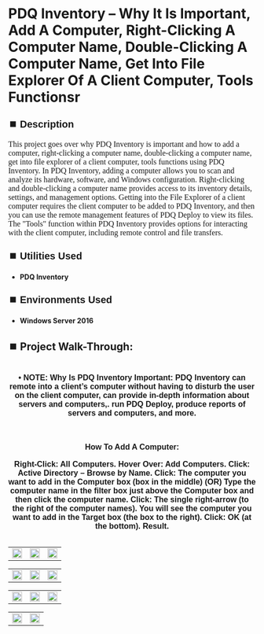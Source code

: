 <h1>PDQ Inventory – Why It Is Important, Add A Computer, Right-Clicking A Computer Name, Double-Clicking A Computer Name, Get Into File Explorer Of A Client Computer, Tools Functionsr</h1>


<h2 style="font-family: Arial, sans-serif; font-size: 20px; font-weight: bold; margin-top: 24px; margin-bottom: 12px;">
⏹️ Description</h2>

<p style="font-family: Georgia, serif; font-size: 16px; margin-top: 12px; margin-bottom: 12px;">
This project goes over why PDQ Inventory is important and how to add a computer, right-clicking a computer name, double-clicking a computer name, get into file explorer of a client computer, tools functions using PDQ Inventory.  In PDQ Inventory, adding a computer allows you to scan and analyze its hardware, software, and Windows configuration. Right-clicking and double-clicking a computer name provides access to its inventory details, settings, and management options. Getting into the File Explorer of a client computer requires the client computer to be added to PDQ Inventory, and then you can use the remote management features of PDQ Deploy to view its files. The "Tools" function within PDQ Inventory provides options for interacting with the client computer, including remote control and file transfers.
</b>



<h2 style="font-family: Arial, sans-serif; font-size: 20px; font-weight: bold; margin-top: 24px; margin-bottom: 12px;">
⏹️ Utilities Used</h2>
  
<p style="font-family: Georgia, serif; font-size: 16px; margin-top: 12px; margin-bottom: 12px;">
 
 - <b>PDQ Inventory</b>



<h2 style="font-family: Arial, sans-serif; font-size: 20px; font-weight: bold; margin-top: 24px; margin-bottom: 12px;"> 
⏹️ Environments Used </h2>

<p style="font-family: Georgia, serif; font-size: 16px; margin-top: 12px; margin-bottom: 12px;">
 
- <b>Windows Server 2016</b>



<h2 style="font-family: Arial, sans-serif; font-size: 20px; font-weight: bold; margin-top: 24px; margin-bottom: 12px;"> 
<h2>
⏹️ Project Walk-Through:</h2>
 <br/>

<div style="text-align:center;">
  <span style="font-family: Arial, sans-serif; font-size: 16px;"><b>•	NOTE: Why Is PDQ Inventory Important: PDQ Inventory can remote into a client’s computer without having to disturb the user on the client computer, can provide in-depth information about servers and computers,. run PDQ Deploy, produce reports of servers and computers, and more.</b></span>  
<br/><br/><br/><br/>



<div style="text-align:center;">
  <span style="font-family: Arial, sans-serif; font-size: 16px;"><b>How To Add A Computer:</b></span>  
<br/><br

<span style="font-family: Arial, sans-serif; font-size: 16px;"><b>Right-Click: All Computers. Hover Over: Add Computers. Click: Active Directory – Browse by Name.  Click: The computer you want to add in the Computer box (box in the middle)  (OR) Type the computer name in the filter box just above the Computer box and then click the computer name.  Click: The single right-arrow (to the right of the computer names).  You will see the computer you want to add in the Target box (the box to the right).  Click: OK (at the bottom).  Result.</b></span>  
<br/>

<table>
  <tr>
    <td><img src="https://imgur.com/J74WAqs.png" height="100%" width="100%" /></td>
    <td><img src="https://imgur.com/L9ctTvR.png" height="100%" width="100%" /></td>
    <td><img src="https://imgur.com/M85fkNp.png" height="100%" width="100%" /></td>
  </tr>
</table>

<table>
  <tr>
    <td><img src="https://imgur.com/MQJqlEc.png" height="100%" width="100%" /></td>
    <td><img src="https://imgur.com/OFxLiMP.png" height="100%" width="100%" /></td>
    <td><img src="https://imgur.com/DB5pb82.png" height="100%" width="100%" /></td>
  </tr>
</table>

<table>
  <tr>
    <td><img src="https://imgur.com/MEfGjrq.png" height="100%" width="100%" /></td>
    <td><img src="https://imgur.com/bwvtUQH.png" height="100%" width="100%" /></td>
     <td><img src="https://imgur.com/s2cHQ5Q.png" height="100%" width="100%" /></td>
  </tr>
</table>

<table>
  <tr>
    <td><img src="https://imgur.com/NuXVT5P.png" height="100%" width="100%" /></td>
    <td><img src="https://imgur.com/sohOcIN.png" height="100%" width="100%" /></td>
  </tr>
</table>

<br /><br />


<div
